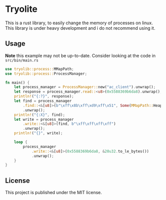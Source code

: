 # Tryolite

This is a rust library, to easily change the memory of processes on linux.
This library is under heavy development and i do not recommend using it.


## Usage

**Note** this example may not be up-to-date.
Consider looking at the code in `src/bin/main.rs`

```rust
use tryolib::process::MMapPath;
use tryolib::process::ProcessManager;

fn main() {
    let process_manager = ProcessManager::new("ac_client").unwrap();
    let response = process_manager.read::<u8>(0x5588369b6da8).unwrap();
    println!("{:?}", response);
    let find = process_manager
        .find::<&[u8]>(b"\xff\x8b\xff\xd9\xff\x51", Some(MMapPath::Heap))
        .unwrap();
    println!("{:X}", find);
    let write = process_manager
        .write::<&[u8]>(find, b"\xff\xff\xff\xff")
        .unwrap();
    println!("{}", write);

    loop {
        process_manager
            .write::<&[u8]>(0x5588369b6da8, &20u32.to_le_bytes())
            .unwrap();
    }
}

```

## License

This project is published under the MIT license.